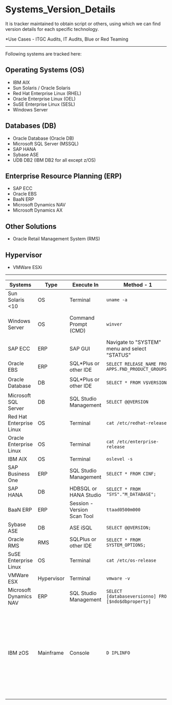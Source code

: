 # Systems_Version_Details

It is tracker maintained to obtain script or others, using which we can find version details for each specific technology.

*Use Cases - ITGC Audits, IT Audits, Blue or Red Teaming

---

Following systems are tracked here:

## Operating Systems (OS)

- IBM AIX
- Sun Solaris / Oracle Solaris
- Red Hat Enterprise Linux (RHEL)
- Oracle Enterprise Linux (OEL)
- SuSE Enterprise Linux (SESL)
- Windows Server

## Databases (DB)

- Oracle Database (Oracle DB)
- Microsoft SQL Server (MSSQL)
- SAP HANA
- Sybase ASE
- UDB DB2 (IBM DB2 for all except z/OS)

## Enterprise Resource Planning (ERP)

- SAP ECC
- Oracle EBS
- BaaN ERP
- Microsoft Dynamics NAV
- Microsoft Dynamics AX

## Other Solutions

- Oracle Retail Management System (RMS)

## Hypervisor

- VMWare ESXi

---

| Systems                  	| Type       	| Execute In                  	| Method - 1                                        	| Method - 2                                                 	|
|--------------------------	|------------	|-----------------------------	|---------------------------------------------------	|------------------------------------------------------------	|
| Sun Solaris <10          	| OS         	| Terminal                    	| ```uname -a```                                    	| ```cat /etc/release```                                           	|
| Windows Server           	| OS         	| Command Prompt (CMD)        	| ```winver```                                            	| ```systeminfo \| findstr /B /C:"OS Name" /C:"OS Version"``` 	|
| SAP ECC                  	| ERP        	| SAP GUI                     	| Navigate to "SYSTEM" menu and select "STATUS"     	|                                                            	|
| Oracle EBS               	| ERP        	| SQL*Plus or other IDE       	| ```SELECT RELEASE_NAME FROM APPS.FND_PRODUCT_GROUPS;``` 	|                                                            	|
| Oracle Database          	| DB         	| SQL*Plus or other IDE       	| ```SELECT * FROM V$VERSION;```                           	| ```SELECT version FROM V$INSTANCE;```                            	|
| Microsoft SQL Server     	| DB         	| SQL Studio Management       	| ```SELECT @@VERSION```                     	|                                                            	|
| Red Hat Enterprise Linux 	| OS         	| Terminal                    	| ```cat /etc/redhat-release```                           	| ```hostnamectl```                                                         	|
| Oracle Enterprise Linux  	| OS         	| Terminal                    	| ```cat /etc/enterprise-release```                     	| ```/etc/oracle-release```                                        	|
| IBM AIX                  	| OS         	| Terminal                    	| ```oslevel -s```                                         	| ```oslevel -sq```                                                	|
| SAP Business One         	| ERP        	| SQL Studio Management       	| ```SELECT * FROM CINF;```                                	| ```SELECT * FROM SINF;```                                        	|
| SAP HANA                 	| DB         	| HDBSQL or HANA Studio       	| ```SELECT * FROM "SYS"."M_DATABASE";```                  	|                                                            	|
| BaaN ERP                 	| ERP        	| Session - Version Scan Tool 	| ```ttaad0500m000```                                     	|                                                            	|
| Sybase ASE               	| DB         	| ASE iSQL                    	| ```SELECT @@VERSION;```                               	|                                                            	|
| Oracle RMS               	| RMS        	| SQLPlus or other IDE       	| ```SELECT * FROM SYSTEM_OPTIONS;```                     	|                                                            	|
| SuSE Enterprise Linux    	| OS         	| Terminal                    	| ```cat /etc/os-release```                                	| ``` cat /etc/SuSE-release```                                       	|
| VMWare ESX               	| Hypervisor 	| Terminal                    	| ```vmware -v```                                      	|                                                            	|
| Microsoft Dynamics NAV   	| ERP        	| SQL Studio Management       	| ```SELECT [databaseversionno] FROM [$ndo$dbproperty]```  	|                                                            	|
| IBM zOS | Mainframe | Console | ```D IPLINFO``` | Go to Menu ISPF and navigate to option “7.3” and search for a variable “ZOS390RL” and issue the following command - “TSO ISPVCALL STATUS” |
